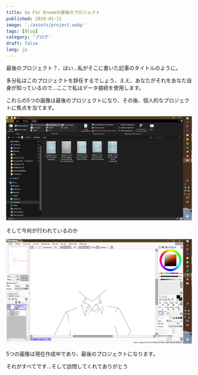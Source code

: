 ```yaml
---
title: Go For Dreamの最後のプロジェクト
published: 2019-01-12
image: './assets/project.webp'
tags: [Blog]
category: 'ブログ'
draft: false 
lang: jp
---
```


最後のプロジェクト？、はい...私がそこに書いた記事のタイトルのように。

多分私はこのプロジェクトを辞任するでしょう、ええ、あなたがそれをあなた自身が知っているので...ここで私はデータ接続を使用します。

これらの5つの画像は最後のプロジェクトになり、その後、個人的なプロジェクトに焦点を当てます。

![image](./assets/project.webp)

そして今何が行われているのか

![line](./assets/line.webp)

5つの画像は現在作成中であり、最後のプロジェクトになります。

それがすべてです...そして訪問してくれてありがとう
